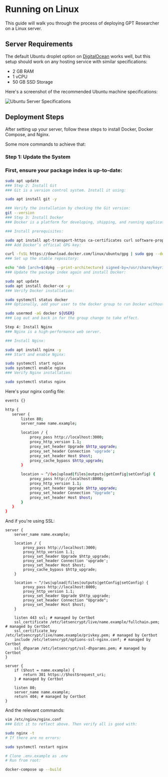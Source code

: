 # Running on Linux

This guide will walk you through the process of deploying GPT Researcher on a Linux server.

## Server Requirements

The default Ubuntu droplet option on [DigitalOcean](https://m.do.co/c/1a2af257efba) works well, but this setup should work on any hosting service with similar specifications:

- 2 GB RAM
- 1 vCPU
- 50 GB SSD Storage

Here's a screenshot of the recommended Ubuntu machine specifications:

![Ubuntu Server Specifications](https://github.com/user-attachments/assets/035865c0-d1a2-4990-b7fb-544c229d5198)

## Deployment Steps

After setting up your server, follow these steps to install Docker, Docker Compose, and Nginx.


Some more commands to achieve that:

### Step 1: Update the System
### First, ensure your package index is up-to-date:

```bash
sudo apt update
### Step 2: Install Git
### Git is a version control system. Install it using:

sudo apt install git -y

### Verify the installation by checking the Git version:
git --version
### Step 3: Install Docker
### Docker is a platform for developing, shipping, and running applications inside containers.

### Install prerequisites:

sudo apt install apt-transport-https ca-certificates curl software-properties-common -y
### Add Docker’s official GPG key:

curl -fsSL https://download.docker.com/linux/ubuntu/gpg | sudo gpg --dearmor -o /usr/share/keyrings/docker-archive-keyring.gpg
### Set up the stable repository:

echo "deb [arch=$(dpkg --print-architecture) signed-by=/usr/share/keyrings/docker-archive-keyring.gpg] https://download.docker.com/linux/ubuntu $(lsb_release -cs) stable" | sudo tee /etc/apt/sources.list.d/docker.list > /dev/null
### Update the package index again and install Docker:

sudo apt update
sudo apt install docker-ce -y
### Verify Docker installation:

sudo systemctl status docker
### Optionally, add your user to the docker group to run Docker without sudo:

sudo usermod -aG docker ${USER}
### Log out and back in for the group change to take effect.

Step 4: Install Nginx
### Nginx is a high-performance web server.

### Install Nginx:

sudo apt install nginx -y
### Start and enable Nginx:

sudo systemctl start nginx
sudo systemctl enable nginx
### Verify Nginx installation:

sudo systemctl status nginx
```

Here's your nginx config file:

```bash
events {}

http {
   server {
       listen 80;
       server_name name.example;

       location / {
           proxy_pass http://localhost:3000;
           proxy_http_version 1.1;
           proxy_set_header Upgrade $http_upgrade;
           proxy_set_header Connection 'upgrade';
           proxy_set_header Host $host;
           proxy_cache_bypass $http_upgrade;
       }

       location ~ ^/(ws|upload|files|outputs|getConfig|setConfig) {
           proxy_pass http://localhost:8000;
           proxy_http_version 1.1;
           proxy_set_header Upgrade $http_upgrade;
           proxy_set_header Connection "Upgrade";
           proxy_set_header Host $host;
       }
   }
}
```

And if you're using SSL:

```nginx
server {
    server_name name.example;
    
    location / {
        proxy_pass http://localhost:3000;
        proxy_http_version 1.1;
        proxy_set_header Upgrade $http_upgrade;
        proxy_set_header Connection 'upgrade';
        proxy_set_header Host $host;
        proxy_cache_bypass $http_upgrade;
    }
    
    location ~ ^/(ws|upload|files|outputs|getConfig|setConfig) {
        proxy_pass http://localhost:8000;
        proxy_http_version 1.1;
        proxy_set_header Upgrade $http_upgrade;
        proxy_set_header Connection "Upgrade";
        proxy_set_header Host $host;
    }
    
    listen 443 ssl; # managed by Certbot
    ssl_certificate /etc/letsencrypt/live/name.example/fullchain.pem; # managed by Certbot
    ssl_certificate_key /etc/letsencrypt/live/name.example/privkey.pem; # managed by Certbot
    include /etc/letsencrypt/options-ssl-nginx.conf; # managed by Certbot
    ssl_dhparam /etc/letsencrypt/ssl-dhparams.pem; # managed by Certbot
}

server {
    if ($host = name.example) {
        return 301 https://$host$request_uri;
    } # managed by Certbot
    
    listen 80;
    server_name name.example;
    return 404; # managed by Certbot
}
```

And the relevant commands:


```bash
vim /etc/nginx/nginx.conf
### Edit it to reflect above. Then verify all is good with:

sudo nginx -t
# If there are no errors:

sudo systemctl restart nginx

# Clone .env.example as .env
# Run from root: 

docker-compose up --build

```